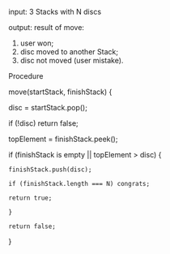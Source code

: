 input: 3 Stacks with N discs

output: result of move:

1.  user won;
2.  disc moved to another Stack;
3.  disc not moved (user mistake).

Procedure

move(startStack, finishStack) {

disc = startStack.pop();

if (!disc) return false;

topElement = finishStack.peek();

if (finishStack is empty || topElement > disc) {

    finishStack.push(disc);

    if (finishStack.length === N) congrats;

    return true;

    }

    return false;

}
